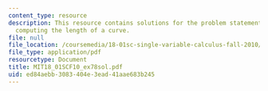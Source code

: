 ```yaml
---
content_type: resource
description: This resource contains solutions for the problem statements related to
  computing the length of a curve.
file: null
file_location: /coursemedia/18-01sc-single-variable-calculus-fall-2010/ed84aebb3083404e3ead41aae683b245_MIT18_01SCF10_ex78sol.pdf
file_type: application/pdf
resourcetype: Document
title: MIT18_01SCF10_ex78sol.pdf
uid: ed84aebb-3083-404e-3ead-41aae683b245
---
```

